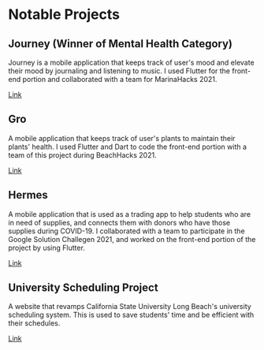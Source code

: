 # Notable Projects

## Journey (Winner of Mental Health Category)
Journey is a mobile application that keeps track of user's mood and elevate their mood by journaling and listening to music. I used Flutter for the front-end portion and collaborated with a team for MarinaHacks 2021.

[Link](https://github.com/lyds214/Journey)

## Gro
A mobile application that keeps track of user's plants to maintain their plants' health. I used Flutter and Dart to code the front-end portion with a team of this project during BeachHacks 2021.

[Link](https://github.com/lyds214/Gro)

## Hermes
A mobile application that is used as a trading app to help students who are in need of supplies, and connects them with donors who have those supplies during COVID-19. I collaborated with a team to participate in the Google Solution Challegen 2021, and worked on the front-end portion of the project by using Flutter.

[Link](https://github.com/lyds214/Hermes)

## University Scheduling Project
A website that revamps California State University Long Beach's university scheduling system. This is used to save students' time and be efficient with their schedules.

[Link](https://github.com/kevinjaypatel/dsc-csulb-front-end-development)

